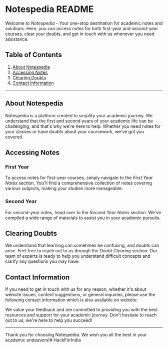 # Notespedia README

Welcome to *Notespedia* - Your one-stop destination for academic notes and solutions. Here, you can access notes for both first-year and second-year courses, clear your doubts, and get in touch with us whenever you need assistance.

## Table of Contents
1. [About Notespedia](#about-notespedia)
2. [Accessing Notes](#accessing-notes)
3. [Clearing Doubts](#clearing-doubts)
4. [Contact Information](#contact-information)

---

## About Notespedia

Notespedia is a platform created to simplify your academic journey. We understand that the first and second years of your academic life can be challenging, and that's why we're here to help. Whether you need notes for your classes or have doubts about your coursework, we've got you covered.

## Accessing Notes

### First Year
To access notes for first-year courses, simply navigate to the *First Year Notes* section. You'll find a comprehensive collection of notes covering various subjects, making your studies more manageable.

### Second Year
For second-year notes, head over to the *Second Year Notes* section. We've compiled a wide range of materials to assist you in your academic pursuits.

## Clearing Doubts

We understand that learning can sometimes be confusing, and doubts can arise. Feel free to reach out to us through the *Doubt Clearing* section. Our team of experts is ready to help you understand difficult concepts and clarify any questions you may have.

## Contact Information

If you need to get in touch with us for any reason, whether it's about website issues, content suggestions, or general inquiries, please use the following contact information which is also available on website:


We value your feedback and are committed to providing you with the best resources and support for your academic journey. Don't hesitate to reach out to us; we're here to help you succeed!

---

Thank you for choosing Notespedia. We wish you all the best in your academic endeavors!# HackForIndia

